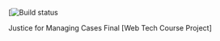 [![Build status](https://dev.azure.com/abfatahmn/WebTech/_apis/build/status/justicecms%20-%20CI)

Justice for Managing Cases Final [Web Tech Course Project]
